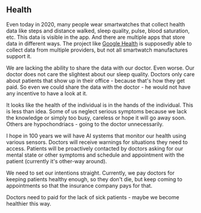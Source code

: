 ## Health

Even today in 2020, many people wear smartwatches that collect health data like steps and distance walked, sleep quality, pulse, blood saturation, etc. This data is visible in the app. And there are multiple apps that store data in different ways. The project like [Google Health](https://health.google/) is supposedly able to collect data from multiple providers, but not all smartwatch manufactures support it.

We are lacking the ability to share the data with our doctor. Even worse. Our doctor does not care the slightest about our sleep quality. Doctors only care about patients that show up in their office - because that's how they get paid. So even we could share the data with the doctor - he would not have any incentive to have a look at it. 

It looks like the health of the individual is in the hands of the individual. This is less than idea. Some of us neglect serious symptoms because we lack the knowledge or simply too busy, careless or hope it will go away soon. Others are hypochondriacs - going to the doctor unnecessarily.

I hope in 100 years we will have AI systems that monitor our health using various sensors. Doctors will receive warnings for situations they need to access. Patients will be proactively contacted by doctors asking for our mental state or other symptoms and schedule and appointment with the patient (currently it's other-way around).

We need to set our intentions straight. Currently, we pay doctors for keeping patients healthy enough, so they don't die, but keep coming to appointments so that the insurance company pays for that.

Doctors need to paid for the lack of sick patients - maybe we become healthier this way.
